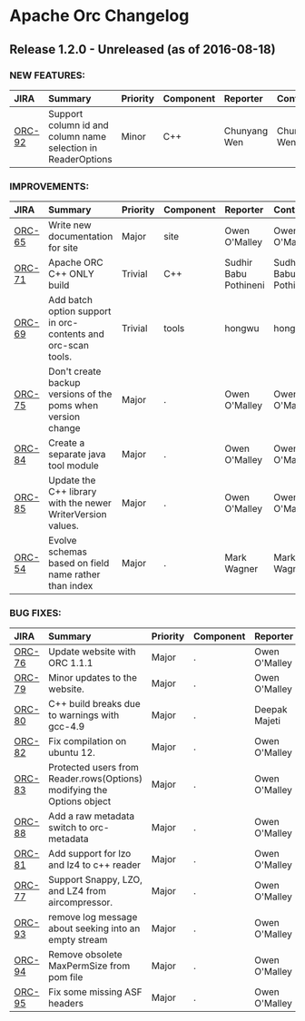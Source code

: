 
<!---
# Licensed to the Apache Software Foundation (ASF) under one
# or more contributor license agreements.  See the NOTICE file
# distributed with this work for additional information
# regarding copyright ownership.  The ASF licenses this file
# to you under the Apache License, Version 2.0 (the
# "License"); you may not use this file except in compliance
# with the License.  You may obtain a copy of the License at
#
#     http://www.apache.org/licenses/LICENSE-2.0
#
# Unless required by applicable law or agreed to in writing, software
# distributed under the License is distributed on an "AS IS" BASIS,
# WITHOUT WARRANTIES OR CONDITIONS OF ANY KIND, either express or implied.
# See the License for the specific language governing permissions and
# limitations under the License.
-->
# Apache Orc Changelog

## Release 1.2.0 - Unreleased (as of 2016-08-18)



### NEW FEATURES:

| JIRA | Summary | Priority | Component | Reporter | Contributor |
|:---- |:---- | :--- |:---- |:---- |:---- |
| [ORC-92](https://issues.apache.org/jira/browse/ORC-92) | Support column id and column name selection in ReaderOptions |  Minor | C++ | Chunyang Wen | Chunyang Wen |


### IMPROVEMENTS:

| JIRA | Summary | Priority | Component | Reporter | Contributor |
|:---- |:---- | :--- |:---- |:---- |:---- |
| [ORC-65](https://issues.apache.org/jira/browse/ORC-65) | Write new documentation for site |  Major | site | Owen O'Malley | Owen O'Malley |
| [ORC-71](https://issues.apache.org/jira/browse/ORC-71) | Apache ORC C++ ONLY build |  Trivial | C++ | Sudhir Babu Pothineni | Sudhir Babu Pothineni |
| [ORC-69](https://issues.apache.org/jira/browse/ORC-69) | Add batch option support in orc-contents and orc-scan tools. |  Trivial | tools | hongwu | hongwu |
| [ORC-75](https://issues.apache.org/jira/browse/ORC-75) | Don't create backup versions of the poms when version change |  Major | . | Owen O'Malley | Owen O'Malley |
| [ORC-84](https://issues.apache.org/jira/browse/ORC-84) | Create a separate java tool module |  Major | . | Owen O'Malley | Owen O'Malley |
| [ORC-85](https://issues.apache.org/jira/browse/ORC-85) | Update the C++ library with the newer WriterVersion values. |  Major | . | Owen O'Malley | Owen O'Malley |
| [ORC-54](https://issues.apache.org/jira/browse/ORC-54) | Evolve schemas based on field name rather than index |  Major | . | Mark Wagner | Mark Wagner |


### BUG FIXES:

| JIRA | Summary | Priority | Component | Reporter | Contributor |
|:---- |:---- | :--- |:---- |:---- |:---- |
| [ORC-76](https://issues.apache.org/jira/browse/ORC-76) | Update website with ORC 1.1.1 |  Major | . | Owen O'Malley | Owen O'Malley |
| [ORC-79](https://issues.apache.org/jira/browse/ORC-79) | Minor updates to the website. |  Major | . | Owen O'Malley | Owen O'Malley |
| [ORC-80](https://issues.apache.org/jira/browse/ORC-80) | C++ build breaks due to warnings with gcc-4.9 |  Major | . | Deepak Majeti | Deepak Majeti |
| [ORC-82](https://issues.apache.org/jira/browse/ORC-82) | Fix compilation on ubuntu 12. |  Major | . | Owen O'Malley | Owen O'Malley |
| [ORC-83](https://issues.apache.org/jira/browse/ORC-83) | Protected users from Reader.rows(Options) modifying the Options object |  Major | . | Owen O'Malley | Owen O'Malley |
| [ORC-88](https://issues.apache.org/jira/browse/ORC-88) | Add a raw metadata switch to orc-metadata |  Major | . | Owen O'Malley | Owen O'Malley |
| [ORC-81](https://issues.apache.org/jira/browse/ORC-81) | Add support for lzo and lz4 to c++ reader |  Major | . | Owen O'Malley | Owen O'Malley |
| [ORC-77](https://issues.apache.org/jira/browse/ORC-77) | Support Snappy, LZO, and LZ4 from aircompressor. |  Major | . | Owen O'Malley | Owen O'Malley |
| [ORC-93](https://issues.apache.org/jira/browse/ORC-93) | remove log message about seeking into an empty stream |  Major | . | Owen O'Malley | Owen O'Malley |
| [ORC-94](https://issues.apache.org/jira/browse/ORC-94) | Remove obsolete MaxPermSize from pom file |  Major | . | Owen O'Malley | Owen O'Malley |
| [ORC-95](https://issues.apache.org/jira/browse/ORC-95) | Fix some missing ASF headers |  Major | . | Owen O'Malley | Owen O'Malley |


